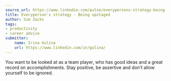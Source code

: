 ```yaml
---
source_url: https://www.linkedin.com/pulse/everypersons-strategy-being-upstaged-sim-zacks/
title: Everyperson's strategy - Being upstaged
author: Sim Zacks
tags:
- productivity
- career advice
submitter:
    name: Irina Gulina
    url: https://www.linkedin.com/in/gulina/
---
```


You want to be looked at as a team player, who has good ideas and a great record on accomplishments. Stay positive, be assertive and don’t allow yourself to be ignored.
